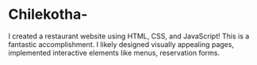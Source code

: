 # Chilekotha-
I created a restaurant website using HTML, CSS, and JavaScript! This is a fantastic accomplishment. I likely designed visually appealing pages, implemented interactive elements like menus, reservation forms.
